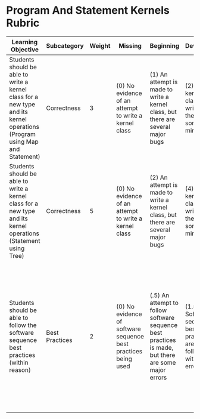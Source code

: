 # Program And Statement Kernels Rubric

| Learning Objective                                                                                                         | Subcategory    | Weight | Missing                                                        | Beginning                                                                                           | Developing                                                            | Meeting                                                                                                                                                                                                                                                |
| -------------------------------------------------------------------------------------------------------------------------- | -------------- | ------ | -------------------------------------------------------------- | --------------------------------------------------------------------------------------------------- | --------------------------------------------------------------------- | ------------------------------------------------------------------------------------------------------------------------------------------------------------------------------------------------------------------------------------------------------ |
| Students should be able to write a kernel class for a new type and its kernel operations (Program using Map and Statement) | Correctness    | 3      | (0) No evidence of an attempt to write a kernel class          | (1) An attempt is made to write a kernel class, but there are several major bugs                    | (2) A kernel class is written, but there are some minor bugs          | (3) A correct kernel class is written with a special attention to details such as adhering to the correspondence                                                                                                                                       |
| Students should be able to write a kernel class for a new type and its kernel operations (Statement using Tree)            | Correctness    | 5      | (0) No evidence of an attempt to write a kernel class          | (2) An attempt is made to write a kernel class, but there are several major bugs                    | (4) A kernel class is written, but there are some minor bugs          | (5) A correct kernel class is written with a special attention to details such as adhering to the correspondence                                                                                                                                       |
| Students should be able to follow the software sequence best practices (within reason)                                     | Best Practices | 2      | (0) No evidence of software sequence best practices being used | (.5) An attempt to follow software sequence best practices is made, but there are some major errors | (1.5) Software sequence best practices are followed with minor errors | (2) Software sequence best practices are properly followed (e.g., code includes helpful comments, checkstyle and findbugs warnings are missing, and project is submitted correctly)—see project checklist, if provided, for best practices to consider |
